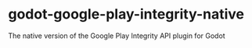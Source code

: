 # godot-google-play-integrity-native
The native version of the Google Play Integrity API plugin for Godot

